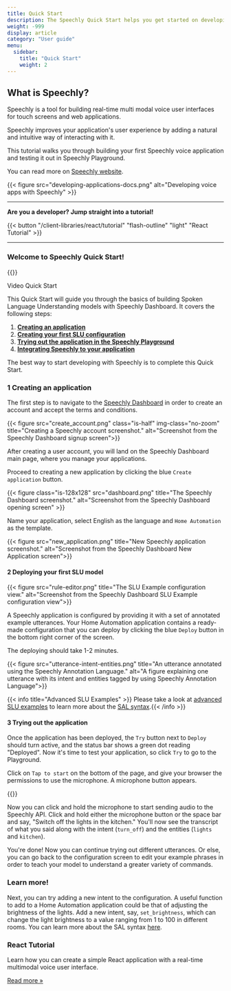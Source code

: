 ```yaml
---
title: Quick Start
description: The Speechly Quick Start helps you get started on developing with Speechly Dashboard. 
weight: -999
display: article
category: "User guide"
menu:
  sidebar:
    title: "Quick Start"
    weight: 2
---
```


## What is Speechly?

Speechly is a tool for building real-time multi modal voice user interfaces for touch screens and web applications. 

Speechly improves your application's user experience by adding a natural and intuitive way of interacting with it.

This tutorial walks you through building your first Speechly voice application and testing it out in Speechly Playground. 

You can read more on [Speechly website](https://www.speechly.com/).

{{< figure src="developing-applications-docs.png" alt="Developing voice apps with Speechly" >}}

--- 
**Are you a developer? Jump straight into a tutorial!**

{{< button "/client-libraries/react/tutorial" "flash-outline" "light" "React Tutorial" >}}

--- 

### Welcome to Speechly Quick Start!

{{<youtube PVYEMqnykro>}}

Video Quick Start

This Quick Start will guide you through the basics of building Spoken Language Understanding models with Speechly Dashboard. It covers the following steps:

1. **[Creating an application](#1-creating-an-application)**
2. **[Creating your first SLU configuration](#2-deploying-your-first-slu-model)**
3. **[Trying out the application in the Speechly Playground](#3-trying-out-the-application)**
4. **[Integrating Speechly to your application](#learn-more)**

The best way to start developing with Speechly is to complete this Quick Start.

### 1 Creating an application

The first step is to navigate to the [Speechly Dashboard](https://www.speechly.com/dashboard/) in order to create an account and accept the terms and conditions. 

{{< figure src="create_account.png" class="is-half" img-class="no-zoom" title="Creating a Speechly account screenshot." alt="Screenshot from the Speechly Dashboard signup screen">}}

After creating a user account, you will land on the Speechly Dashboard main page, where you manage your applications.

Proceed to creating a new application by clicking the blue `Create application` button. 

{{< figure class="is-128x128" src="dashboard.png" title="The Speechly Dashboard screenshot." alt="Screenshot from the Speechly Dashboard opening screen" >}} 

Name your application, select English as the language and `Home Automation` as the template.

{{< figure src="new_application.png" title="New Speechly application screenshot." alt="Screenshot from the Speechly Dashboard New Application screen">}}

#### 2 Deploying your first SLU model

{{< figure src="rule-editor.png" title="The SLU Example configuration view." alt="Screenshot from the Speechly Dashboard SLU Example configuration view">}}

A Speechly application is configured by providing it with a set of annotated example utterances. Your Home Automation application contains a ready-made configuration that you can deploy by clicking the blue `Deploy` button in the bottom right corner of the screen. 

The deploying should take 1-2 minutes. 

{{< figure src="utterance-intent-entities.png" title="An utterance annotated using the Speechly Annotation Language." alt="A figure explaining one utterance with its intent and entities tagged by using Speechly Annotation Language">}}

{{< info title="Advanced SLU Examples" >}} Please take a look at [advanced SLU examples](https://docs.speechly.com/slu-examples/editing-slu-examples/#advanced-syntax-features) to learn more about the [SAL syntax](/slu-examples/editing-slu-examples/).{{< /info >}}

#### 3 Trying out the application

Once the application has been deployed, the `Try` button next to `Deploy` should turn active, and the status bar shows a green dot reading "Deployed". Now it's time to test your application, so click `Try` to go to the Playground.

Click on `Tap to start` on the bottom of the page, and give your browser the permissions to use the microphone. A microphone button appears.

{{<videoloop src="permissions-in-playground.webm" >}}

Now you can click and hold the microphone to start sending audio to the Speechly API. Click and hold either the microphone button or the space bar and say, "Switch off the lights in the kitchen." You'll now see the transcript of what you said along with the intent (`turn_off`) and the entities (`lights` and `kitchen`).

You're done! Now you can continue trying out different utterances. Or else, you can go back to the configuration screen to edit your example phrases in order to teach your model to understand a greater variety of commands. 

### Learn more!

Next, you can try adding a new intent to the configuration. A useful function to add to a Home Automation application could be that of adjusting the brightness of the lights. Add a new intent, say, `set_brightness`, which can change the light brightness to a value ranging from 1 to 100 in different rooms. You can learn more about the SAL syntax [here](/slu-examples/editing-slu-examples/).

### React Tutorial 

Learn how you can create a simple React application with a real-time multimodal voice user interface.

[Read more &raquo;](/client-libraries/react-client/)

